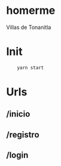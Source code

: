 # homerme
Villas de Tonanitla


# Init 

```js
    yarn start
```

# Urls

## /inicio
## /registro
## /login